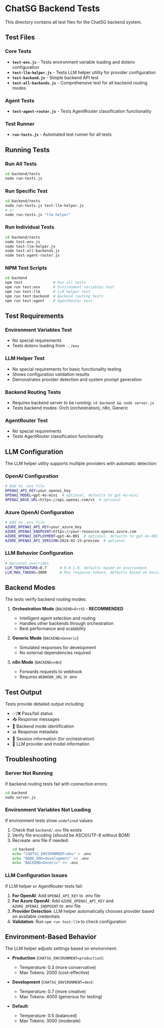 # ChatSG Backend Tests

This directory contains all test files for the ChatSG backend system.

## Test Files

### Core Tests
- **`test-env.js`** - Tests environment variable loading and dotenv configuration
- **`test-llm-helper.js`** - Tests LLM helper utility for provider configuration
- **`test-backend.js`** - Simple backend API test
- **`test-all-backends.js`** - Comprehensive test for all backend routing modes

### Agent Tests
- **`test-agent-router.js`** - Tests AgentRouter classification functionality

### Test Runner
- **`run-tests.js`** - Automated test runner for all tests

## Running Tests

### Run All Tests
```bash
cd backend/tests
node run-tests.js
```

### Run Specific Test
```bash
cd backend/tests
node run-tests.js test-llm-helper.js
# or
node run-tests.js "llm helper"
```

### Run Individual Tests
```bash
cd backend/tests
node test-env.js
node test-llm-helper.js
node test-all-backends.js
node test-agent-router.js
```

### NPM Test Scripts
```bash
cd backend
npm test              # Run all tests
npm run test:env      # Environment variables test
npm run test:llm      # LLM helper test
npm run test:backend  # Backend routing tests
npm run test:agent    # AgentRouter test
```

## Test Requirements

### Environment Variables Test
- No special requirements
- Tests dotenv loading from `../env`

### LLM Helper Test
- No special requirements for basic functionality testing
- Shows configuration validation results
- Demonstrates provider detection and system prompt generation

### Backend Routing Tests
- Requires backend server to be running: `cd backend && node server.js`
- Tests backend modes: Orch (orchestration), n8n, Generic

### AgentRouter Test
- No special requirements
- Tests AgentRouter classification functionality

## LLM Configuration

The LLM helper utility supports multiple providers with automatic detection:

### OpenAI Configuration
```bash
# Add to .env file
OPENAI_API_KEY=your_openai_key
OPENAI_MODEL=gpt-4o-mini  # optional, defaults to gpt-4o-mini
OPENAI_BASE_URL=https://api.openai.com/v1  # optional
```

### Azure OpenAI Configuration
```bash
# Add to .env file
AZURE_OPENAI_API_KEY=your_azure_key
AZURE_OPENAI_ENDPOINT=https://your-resource.openai.azure.com
AZURE_OPENAI_DEPLOYMENT=gpt-4o-001  # optional, defaults to gpt-4o-001
AZURE_OPENAI_API_VERSION=2024-02-15-preview  # optional
```

### LLM Behavior Configuration
```bash
# Optional overrides
LLM_TEMPERATURE=0.7      # 0.0-1.0, defaults based on environment
LLM_MAX_TOKENS=3000      # Max response tokens, defaults based on environment
```

## Backend Modes

The tests verify backend routing modes:

1. **Orchestration Mode** (`BACKEND=Orch`) - **RECOMMENDED**
   - Intelligent agent selection and routing
   - Handles other backends through orchestration
   - Best performance and scalability

2. **Generic Mode** (`BACKEND=Generic`)
   - Simulated responses for development
   - No external dependencies required

3. **n8n Mode** (`BACKEND=n8n`)
   - Forwards requests to webhook
   - Requires `WEBHOOK_URL` in .env

## Test Output

Tests provide detailed output including:
- ✅/❌ Pass/fail status
- 📥 Response messages
- 🔧 Backend mode identification
- 📊 Response metadata
- 🔗 Session information (for orchestration)
- 🤖 LLM provider and model information

## Troubleshooting

### Server Not Running
If backend routing tests fail with connection errors:
```bash
cd backend
node server.js
```

### Environment Variables Not Loading
If environment tests show `undefined` values:
1. Check that `backend/.env` file exists
2. Verify file encoding (should be ASCII/UTF-8 without BOM)
3. Recreate .env file if needed:
   ```bash
   cd backend
   echo "CHATSG_ENVIRONMENT=dev" > .env
   echo "NODE_ENV=development" >> .env
   echo "BACKEND=Generic" >> .env
   ```

### LLM Configuration Issues
If LLM helper or AgentRouter tests fail:
1. **For OpenAI**: Add `OPENAI_API_KEY` to .env file
2. **For Azure OpenAI**: Add `AZURE_OPENAI_API_KEY` and `AZURE_OPENAI_ENDPOINT` to .env file
3. **Provider Detection**: LLM helper automatically chooses provider based on available credentials
4. **Validation**: Run `npm run test:llm` to check configuration

## Environment-Based Behavior

The LLM helper adjusts settings based on environment:

- **Production** (`CHATSG_ENVIRONMENT=production`):
  - Temperature: 0.3 (more conservative)
  - Max Tokens: 2000 (cost-effective)
  
- **Development** (`CHATSG_ENVIRONMENT=dev`):
  - Temperature: 0.7 (more creative)
  - Max Tokens: 4000 (generous for testing)

- **Default**:
  - Temperature: 0.5 (balanced)
  - Max Tokens: 3000 (moderate) 